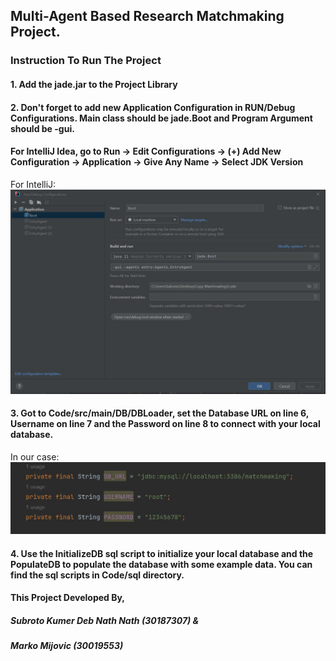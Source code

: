 ## Multi-Agent Based Research Matchmaking Project. 


### Instruction To Run The Project
#### 1. Add the jade.jar to the Project Library
#### 2. Don't forget to add new Application Configuration in RUN/Debug Configurations. Main class should be jade.Boot and Program Argument should be -gui.

#### For IntelliJ Idea, go to Run -> Edit Configurations -> (+) Add New Configuration -> Application -> Give Any Name -> Select JDK Version

For IntelliJ: 
![alt text](https://github.com/markomijovic/Agent-System-Matchmaking/blob/main/Photo/IntelliJ.JPG "IntelliJ Idea Setup")

#### 3. Got to Code/src/main/DB/DBLoader, set the Database URL on line 6, Username on line 7 and the Password on line 8 to connect with your local database.

In our case: 
![alt text](https://github.com/markomijovic/Agent-System-Matchmaking/blob/main/Photo/DB.JPG "Database Setup")

#### 4. Use the InitializeDB sql script to initialize your local database and the PopulateDB to populate the database with some example data. You can find the sql scripts in Code/sql directory.

#### This Project Developed By,

##### Subroto Kumer Deb Nath Nath (30187307) &
##### Marko Mijovic (30019553)

